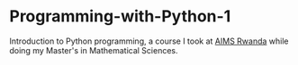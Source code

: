 # Programming-with-Python-1

Introduction to Python programming, a course I took at [AIMS Rwanda](https://aims.ac.rw/) while doing my Master's in Mathematical Sciences.

